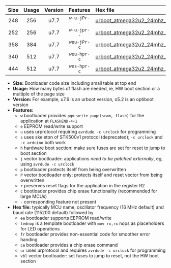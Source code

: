 |Size|Usage|Version|Features|Hex file|
|:-:|:-:|:-:|:-:|:--|
|248|256|u7.7|`w-u-jPr--`|[urboot_atmega32u2_24mhz_19200bps_lednop_ur_vbl.hex](https://raw.githubusercontent.com/stefanrueger/urboot.hex/main/mcus/atmega32u2/fcpu_24mhz/19200_bps/urboot_atmega32u2_24mhz_19200bps_lednop_ur_vbl.hex)|
|252|256|u7.7|`w-u-jpr--`|[urboot_atmega32u2_24mhz_19200bps_lednop_fr_ur_vbl.hex](https://raw.githubusercontent.com/stefanrueger/urboot.hex/main/mcus/atmega32u2/fcpu_24mhz/19200_bps/urboot_atmega32u2_24mhz_19200bps_lednop_fr_ur_vbl.hex)|
|358|384|u7.7|`weu-jPr-c`|[urboot_atmega32u2_24mhz_19200bps_ee_lednop_fr_ce_ur_vbl.hex](https://raw.githubusercontent.com/stefanrueger/urboot.hex/main/mcus/atmega32u2/fcpu_24mhz/19200_bps/urboot_atmega32u2_24mhz_19200bps_ee_lednop_fr_ce_ur_vbl.hex)|
|340|512|u7.7|`weu-hpr-c`|[urboot_atmega32u2_24mhz_19200bps_ee_lednop_fr_ce_ur.hex](https://raw.githubusercontent.com/stefanrueger/urboot.hex/main/mcus/atmega32u2/fcpu_24mhz/19200_bps/urboot_atmega32u2_24mhz_19200bps_ee_lednop_fr_ce_ur.hex)|
|444|512|u7.7|`wes-hpr-c`|[urboot_atmega32u2_24mhz_19200bps_ee_lednop_fr_ce.hex](https://raw.githubusercontent.com/stefanrueger/urboot.hex/main/mcus/atmega32u2/fcpu_24mhz/19200_bps/urboot_atmega32u2_24mhz_19200bps_ee_lednop_fr_ce.hex)|

- **Size:** Bootloader code size including small table at top end
- **Usage:** How many bytes of flash are needed, ie, HW boot section or a multiple of the page size
- **Version:** For example, u7.6 is an urboot version, o5.2 is an optiboot version
- **Features:**
  + `w` bootloader provides `pgm_write_page(sram, flash)` for the application at `FLASHEND-4+1`
  + `e` EEPROM read/write support
  + `u` uses urprotocol requiring `avrdude -c urclock` for programming
  + `s` uses skeleton of STK500v1 protocol (deprecated); `-c urclock` and `-c arduino` both work
  + `h` hardware boot section: make sure fuses are set for reset to jump to boot section
  + `j` vector bootloader: applications *need to be patched externally*, eg, using `avrdude -c urclock`
  + `p` bootloader protects itself from being overwritten
  + `P` vector bootloader only: protects itself and reset vector from being overwritten
  + `r` preserves reset flags for the application in the register R2
  + `c` bootloader provides chip erase functionality (recommended for large MCUs)
  + `-` corresponding feature not present
- **Hex file:** typically MCU name, oscillator frequency (16 MHz default) and baud rate (115200 default) followed by
  + `ee` bootloader supports EEPROM read/write
  + `lednop` is a template bootloader with `mov rx,rx` nops as placeholders for LED operations
  + `fr` bootloader provides non-essential code for smoother error handing
  + `ce` bootloader provides a chip erase command
  + `ur` uses urprotocol and requires `avrdude -c urclock` for programming
  + `vbl` vector bootloader: set fuses to jump to reset, not the HW boot section
